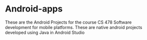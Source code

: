 # Android-apps
These are the Android Projects for the course CS 478 Software development for mobile platforms.
These are native android projects developed using Java in Android Studio
